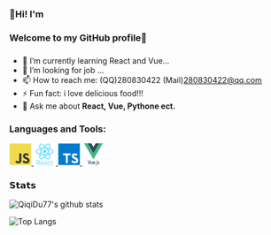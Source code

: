 ### 👋Hi! I'm 

### Welcome to my GitHub profile👋

### 
- 🌱 I’m currently learning React and Vue...
- 🤔 I’m looking for job ...
- 📫 How to reach me: (QQ)280830422 (Mail)280830422@qq.com 
- ⚡ Fun fact: i love delicious food!!!
- 💬 Ask me about **React, Vue, Pythone ect.**

<h3 align="left">Languages and Tools:</h3>
<p align="left"> <a href="https://developer.mozilla.org/en-US/docs/Web/JavaScript" target="_blank" rel="noreferrer"> <img src="https://raw.githubusercontent.com/devicons/devicon/master/icons/javascript/javascript-original.svg" alt="javascript" width="40" height="40"/> </a> <a href="https://reactjs.org/" target="_blank" rel="noreferrer"> <img src="https://raw.githubusercontent.com/devicons/devicon/master/icons/react/react-original-wordmark.svg" alt="react" width="40" height="40"/> </a> <a href="https://www.typescriptlang.org/" target="_blank" rel="noreferrer"> <img src="https://raw.githubusercontent.com/devicons/devicon/master/icons/typescript/typescript-original.svg" alt="typescript" width="40" height="40"/> </a> <a href="https://vuejs.org/" target="_blank" rel="noreferrer"> <img src="https://raw.githubusercontent.com/devicons/devicon/master/icons/vuejs/vuejs-original-wordmark.svg" alt="vuejs" width="40" height="40"/> </a> </p>


### 𝗦𝘁𝗮𝘁𝘀

![QiqiDu77's github stats](https://github-readme-stats.yxl76.vercel.app/api?username=QiqiDu77&count_private=true&show_icons=true&theme=panda)


![Top Langs](https://github-readme-stats.yxl76.vercel.app/api/top-langs/?username=QiqiDu77&layout=compact&theme=panda)


<!--
**QiqiDu77/QiqiDu77** is a ✨ _special_ ✨ repository because its `README.md` (this file) appears on your GitHub profile.

Here are some ideas to get you started:

- 🔭 I’m currently working on ...
- 🌱 I’m currently learning ...
- 👯 I’m looking to collaborate on ...
- 🤔 I’m looking for help with ...
- 💬 Ask me about ...
- 📫 How to reach me: ...
- 😄 Pronouns: ...
- ⚡ Fun fact: ...
-->
